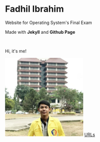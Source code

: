 <h1> Fadhil Ibrahim </h1>
<p> Website for Operating System's Final Exam</p>
<p> Made with <strong>Jekyll</strong> and <strong>Github Page</strong> </p>
<br>
<p> Hi, it's me!</p>
<img src="fotosaya.jpg" width="256">
<a href="https://fadhilibra.github.io/os201/URLs/"> URLs </a>
